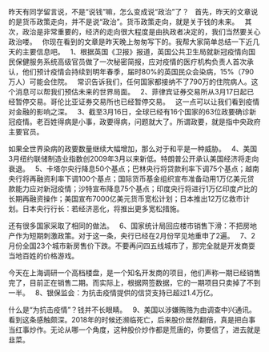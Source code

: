   
昨天有同学留言说，不是“说钱”嘛，怎么变成说“政治”了？
 
首先，昨天的文章说的是货币政策走向，并不是说“政治”。货币政策走向，就是关于钱的未来。
 
其次，政治是非常重要的，经济的走向很大程度是由执政者决定的，我们当然要关心政治喽。
 
你现在看到的文章是昨天晚上匆匆写下的。我帮大家简单总结一下近几天的主要信息吧。
 
1、根据英国《卫报》报道，英国公共卫生局就新冠疫情向国民保健服务系统高级官员做了一次秘密简报，应对疫情的医疗机构负责人首次承认，他们预计疫情会持续到明年春季，届时80%的英国民众会染病，15%（790万人）可能会住院。
 
常识告诉我们，任何国家都接纳不了790万的住院病人。这个消息可以帮我们预估未来的世界局面。
 
2、菲律宾证券交易所从3月17日起已经暂停交易。哥伦比亚证券交易所也已经暂停交易。
 
这一点可以让我们看到疫情对金融的影响之深。
 
3、截至3月16日，全球已经有16个国家的63位政要确诊新冠疫情。老百姓得病是小事，政要得病，问题就大了。所谓政要，就是指中央政府主要官员。
  
如果全世界染病的政要数量继续大幅增加，那么对于和平是一种威胁。
 
4、美国3月纽约联储制造业指数创2009年3月以来新低。特朗普公开承认美国经济将走向衰退。
 
5、卡塔尔央行降息50个基点；巴林央行将贷款利率下调75个基点；越南央行将再融资利率下调100个基点；国际货币基金组织宣布准备动用1万亿美元贷款能力应对新冠疫情；沙特宣布降息75个基点；印度央行将进行1万亿印度卢比的长期再融资操作；美国宣布7000亿美元货币宽松计划；日本推出12万亿救市计划。日本央行行长：若经济恶化，将推出更多宽松措施。
  
还有很多国家采取了相同的做法。
 
6、国家统计局回应楼市销售下滑：不把房地产作为短期刺激政策。对于这一条，央行已经在2月份罕见地重申了2遍。
 
7、2月份全国23个城市新房售价下跌。不要再问四五线城市了，那完全就是开发商耍当地百姓的价格游戏。
  
今天在上海调研一个高档楼盘，是一个知名开发商的项目，他们声称一期已经销售完了，目前正在销售二期。而实际上，根据网签数据，它的一期项目只卖掉了不到一半。
 
8、银保监会：为抗击疫情提供的信贷支持已超过1.4万亿。
  
什么是“为抗击疫情”？钱并不长眼睛。
 
9、美国以涉嫌贿赂为由调查中兴通讯。看到这条感触颇深。2018年的时候还濒临死亡，后来股价居然翻倍，真是把白事当红事炒作。无论从哪一个角度，这种股价炒作都是荒唐的，你要信了，进去就是韭菜。